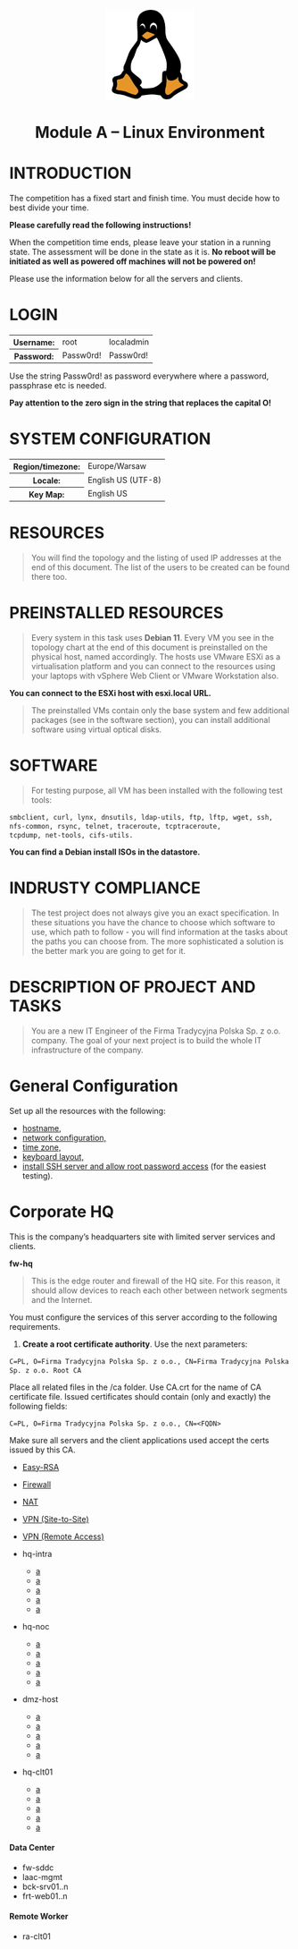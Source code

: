 <p align="center">
  <a href="./README.md">
    <img src="img/Linux_Environment.png" alt="Linux Environment" width="160" height="160">
  </a>
  <h1 align="center">Module A – Linux Environment</h1>
</p>

# INTRODUCTION

The competition has a fixed start and finish time. You must decide how to best divide your time.

**Please carefully read the following instructions!**

When the competition time ends, please leave your station in a running state. The assessment will be
done in the state as it is. **No reboot will be initiated as well as powered off machines will not
be powered on!**

Please use the information below for all the servers and clients.

# LOGIN

<table>
  <tr>
    <th>Username:</th>
    <td>root</td>
    <td>localadmin</td>
  </tr>
  <tr>
    <th>Password:</th>
    <td>Passw0rd!</td>
    <td>Passw0rd!</td>
  </tr>
</table>

Use the string Passw0rd! as password everywhere where a password, passphrase etc is needed.

**Pay attention to the zero sign in the string that replaces the capital O!**

# SYSTEM CONFIGURATION

<table>
  <tr>
    <th>Region/timezone:</th>
    <td>Europe/Warsaw</td>
  </tr>
  <tr>
    <th>Locale:</th>
    <td>English US (UTF-8)</td>
  </tr>
  <tr>
    <th>Key Map:</th>
    <td>English US</td>
  </tr>
</table>

# RESOURCES

> You will find the topology and the listing of used IP addresses at the end of this document. The list of
the users to be created can be found there too.

# PREINSTALLED RESOURCES

> Every system in this task uses **Debian 11**. Every VM you see in the topology chart at the end of this
document is preinstalled on the physical host, named accordingly. The hosts use VMware ESXi as a
virtualisation platform and you can connect to the resources using your laptops with vSphere Web
Client or VMware Workstation also.

**You can connect to the ESXi host with esxi.local URL.**

> The preinstalled VMs contain only the base system and few additional packages (see in the software
section), you can install additional software using virtual optical disks.

# SOFTWARE

> For testing purpose, all VM has been installed with the following test tools: 

```
smbclient, curl, lynx, dnsutils, ldap-utils, ftp, lftp, wget, ssh, nfs-common, rsync, telnet, traceroute, tcptraceroute,
tcpdump, net-tools, cifs-utils.
```

**You can find a Debian install ISOs in the datastore.**

# INDRUSTY COMPLIANCE

> The test project does not always give you an exact specification. In these situations you have the
chance to choose which software to use, which path to follow - you will find information at the tasks
about the paths you can choose from. The more sophisticated a solution is the better mark you are
going to get for it.

# DESCRIPTION OF PROJECT AND TASKS

> You are a new IT Engineer of the Firma Tradycyjna Polska Sp. z o.o. company. The goal of your next
project is to build the whole IT infrastructure of the company.

# General Configuration

Set up all the resources with the following:

- [hostname,](test.md)
- [network configuration,](test.md)
- [time zone,](test.md)
- [keyboard layout,](test.md)
- [install SSH server and allow root password access](test.md) (for the easiest testing).

# Corporate HQ

This is the company’s headquarters site with limited server services and clients.

**fw-hq**

> This is the edge router and firewall of the HQ site. For this reason, it should allow devices to reach
each other between network segments and the Internet.

You must configure the services of this server according to the following requirements.

1. **Create a root certificate authority**. Use the next parameters:

````
C=PL, O=Firma Tradycyjna Polska Sp. z o.o., CN=Firma Tradycyjna Polska Sp. z o.o. Root CA
````

Place all related files in the /ca folder. Use CA.crt for the name of CA certificate file. Issued
certificates should contain (only and exactly) the following fields:

````
C=PL, O=Firma Tradycyjna Polska Sp. z o.o., CN=<FQDN>
````

Make sure all servers and the client applications used accept the certs issued by this CA.



  - [Easy-RSA](www.google.com)
  - [Firewall](www.google.com)
  - [NAT](www.google.com)
  - [VPN (Site-to-Site)](www.google.com)
  - [VPN (Remote Access)](www.google.com)
 
 

- hq-intra
  - [a](a)
  - [a](a)
  - [a](a)
  - [a](a)
  - [a](a)
- hq-noc
  - [a](a)
  - [a](a)
  - [a](a)
  - [a](a)
  - [a](a)
- dmz-host
  - [a](a)
  - [a](a)
  - [a](a)
  - [a](a)
  - [a](a)
- hq-clt01
  - [a](a)
  - [a](a)
  - [a](a)
  - [a](a)
  - [a](a)

#### Data Center

- fw-sddc
- laac-mgmt
- bck-srv01..n
- frt-web01..n

#### Remote Worker

- ra-clt01